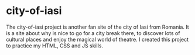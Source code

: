 # city-of-iasi
The city-of-iasi project is another fan site of the city of Iasi from Romania. 
It is a site about why is nice to go for a city break there, to discover lots of cultural places and enjoy the magical world of theatre.
I created this project to practice my HTML, CSS and JS skills.
